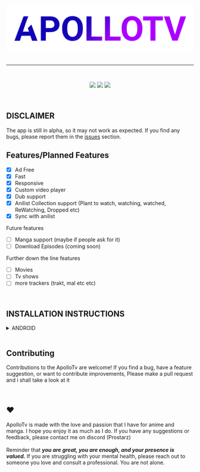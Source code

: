 <div align="center">
<a href="#">
    <img src="./misc/images/Apollotv-banner(no-bg).png"/ style="width: 550px" >
</a>
</div>

<br />

---

<br />

<div align="center">
    <p align="center">
    <img src="https://img.shields.io/badge/platforms-android-blueviolet?style=for-the-badge"/>
    <img src="https://img.shields.io/github/downloads/apollotv-team/apollotv/total?color=blueviolet&logo=android&logoColor=%23fff&style=for-the-badge" />
    <img src="https://img.shields.io/github/license/tdanks2000/apollotvrn?style=for-the-badge" />
  </p>
</div>

<br />

## DISCLAIMER

The app is still in alpha, so it may not work as expected. If you find any bugs, please report them in the [issues](https://github.com/TDanks2000/apollotvrn/issues) section.

## Features/Planned Features

- [x] Ad Free
- [x] Fast
- [x] Responsive
- [x] Custom video player
- [x] Dub support
- [x] Anilist Collection support (Plant to watch, watching, watched, ReWatching, Dropped etc)
- [X] Sync with anilist

Future features
- [ ] Manga support (maybe if people ask for it)
- [ ] Download Episodes (coming soon)

Further down the line features
- [ ] Movies
- [ ] Tv shows 
- [ ] more trackers (trakt, mal etc etc)

<br />

## INSTALLATION INSTRUCTIONS

<details>
<summary>ANDROID</summary>
<p>Make sure you have install from unknown sources enabled</p>
<p>it will most likely ask you to enable this anyway</p>

1. [Download the apk.](https://github.com/TDanks2000/apollotvrn/releases)
2. Install the apk.
3. Open the app.

</details>

<br />

## Contributing
Contributions to the ApolloTv are welcome! If you find a bug, have a feature suggestion, or want to contribute improvements, Please make a pull request and i shall take a look at it

<br />


## ❤️

ApolloTv is made with the love and passion that I have for anime and manga. I hope you enjoy it as much as I do. If you have any suggestions or feedback, please contact me on discord (Prostarz)
<br /> <br />
Reminder that <strong><i>you are great, you are enough, and your presence is valued.</i></strong> If you are struggling with your mental health, please reach out to someone you love and consult a professional. You are not alone.
